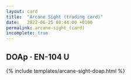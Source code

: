 ```yaml
---
layout: card
title:  "Arcane Sight (trading card)"
date:   2022-06-25 08:44:00 +0100
permalink: arcane-sight_(card)
incomplete: true
---
```


## DOAp &middot; EN-104 U

{% include templates/arcane-sight-doap.html %}